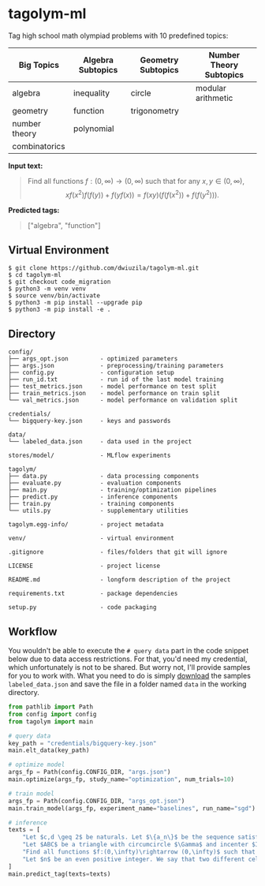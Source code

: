 # tagolym-ml
Tag high school math olympiad problems with 10 predefined topics:

| Big Topics         | Algebra Subtopics  | Geometry Subtopics | Number Theory Subtopics |
|--------------------|--------------------|--------------------|-------------------------|
| algebra            | inequality         | circle             | modular arithmetic      |
| geometry           | function           | trigonometry       |                         |
| number theory      | polynomial         |                    |                         |
| combinatorics      |                    |                    |                         |

**Input text:**
> Find all functions $f:(0,\infty)\rightarrow (0,\infty)$ such that for any $x,y\in (0,\infty)$, 
> $$
> xf(x^2)f(f(y)) + f(yf(x)) = f(xy) \left(f(f(x^2)) + f(f(y^2))\right).
> $$

**Predicted tags:**
> ["algebra", "function"]

## Virtual Environment
```console
$ git clone https://github.com/dwiuzila/tagolym-ml.git
$ cd tagolym-ml
$ git checkout code_migration
$ python3 -m venv venv
$ source venv/bin/activate
$ python3 -m pip install --upgrade pip
$ python3 -m pip install -e .
```

## Directory
```
config/
├── args_opt.json         - optimized parameters
├── args.json             - preprocessing/training parameters
├── config.py             - configuration setup
├── run_id.txt            - run id of the last model training
├── test_metrics.json     - model performance on test split
├── train_metrics.json    - model performance on train split
└── val_metrics.json      - model performance on validation split

credentials/
└── bigquery-key.json     - keys and passwords

data/
└── labeled_data.json     - data used in the project

stores/model/             - MLflow experiments

tagolym/
├── data.py               - data processing components
├── evaluate.py           - evaluation components
├── main.py               - training/optimization pipelines
├── predict.py            - inference components
├── train.py              - training components
└── utils.py              - supplementary utilities

tagolym.egg-info/         - project metadata

venv/                     - virtual environment

.gitignore                - files/folders that git will ignore

LICENSE                   - project license

README.md                 - longform description of the project

requirements.txt          - package dependencies

setup.py                  - code packaging
```

## Workflow
You wouldn't be able to execute the `# query data` part in the code snippet below due to data access restrictions. For that, you'd need my credential, which unfortunately is not to be shared. But worry not, I'll provide samples for you to work with. What you need to do is simply [download](https://gist.github.com/dwiuzila/74dc99fe6f6d3901dbd1695f77977865) the samples `labeled_data.json` and save the file in a folder named `data` in the working directory.

```python
from pathlib import Path
from config import config
from tagolym import main

# query data
key_path = "credentials/bigquery-key.json"
main.elt_data(key_path)

# optimize model
args_fp = Path(config.CONFIG_DIR, "args.json")
main.optimize(args_fp, study_name="optimization", num_trials=10)

# train model
args_fp = Path(config.CONFIG_DIR, "args_opt.json")
main.train_model(args_fp, experiment_name="baselines", run_name="sgd")

# inference
texts = [
    "Let $c,d \geq 2$ be naturals. Let $\{a_n\}$ be the sequence satisfying $a_1 = c, a_{n+1} = a_n^d + c$ for $n = 1,2,\cdots$.Prove that for any $n \geq 2$, there exists a prime number $p$ such that $p|a_n$ and $p \not | a_i$ for $i = 1,2,\cdots n-1$.",
    "Let $ABC$ be a triangle with circumcircle $\Gamma$ and incenter $I$ and let $M$ be the midpoint of $\overline{BC}$. The points $D$, $E$, $F$ are selected on sides $\overline{BC}$, $\overline{CA}$, $\overline{AB}$ such that $\overline{ID} \perp \overline{BC}$, $\overline{IE}\perp \overline{AI}$, and $\overline{IF}\perp \overline{AI}$. Suppose that the circumcircle of $\triangle AEF$ intersects $\Gamma$ at a point $X$ other than $A$. Prove that lines $XD$ and $AM$ meet on $\Gamma$.",
    "Find all functions $f:(0,\infty)\rightarrow (0,\infty)$ such that for any $x,y\in (0,\infty)$, $$xf(x^2)f(f(y)) + f(yf(x)) = f(xy) \left(f(f(x^2)) + f(f(y^2))\right).$$",
    "Let $n$ be an even positive integer. We say that two different cells of a $n \times n$ board are [b]neighboring[/b] if they have a common side. Find the minimal number of cells on the $n \times n$ board that must be marked so that any cell (marked or not marked) has a marked neighboring cell."
]
main.predict_tag(texts=texts)
```